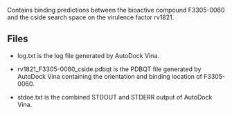 Contains binding predictions between the bioactive compound F3305-0060 and the cside search space on the virulence factor rv1821.

## Files

- log.txt is the log file generated by AutoDock Vina.

- rv1821_F3305-0060_cside.pdbqt is the PDBQT file generated by AutoDock Vina containing the orientation and binding location of F3305-0060.

- stdoe.txt is the combined STDOUT and STDERR output of AutoDock Vina.

